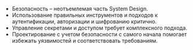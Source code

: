 - Безопасность – неотъемлемая часть System Design.
- Использование правильных инструментов и подходов к аутентификации, авторизации и шифрованию критично.
- Управление секретами и доступом требует комплексного подхода.
- Проектирование с учетом безопасности с самого начала помогает избежать уязвимостей и соответствовать требованиям.